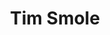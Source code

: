 ---
SICRIS: null
draft: false
fixName: tim_smole
lab: Laboratory for Cognitive Modeling
labPos: Laboratory Member
location: null
mailInfo: tim.smole@fri.uni-lj.si
officeHours: null
profName: Tim Smole
profTitle: Laboratory Technician
telephoneInfo: null
title: Tim Smole
---